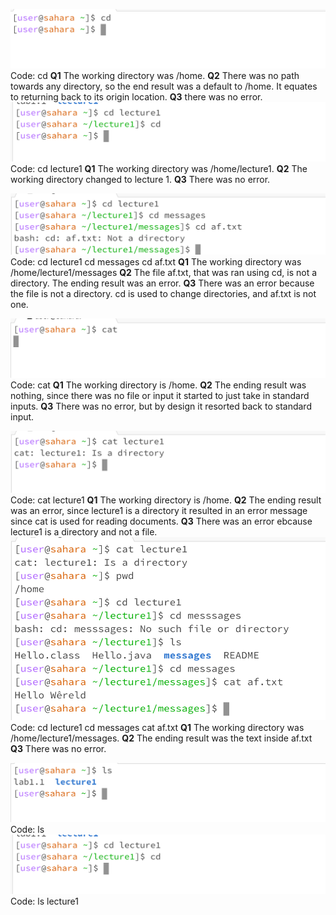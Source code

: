 ![Image](CD-No-Arg.png)
Code:
cd
**Q1** The working directory was /home.
**Q2** There was no path towards any directory, so the end result was a default to /home. It equates to returning back to its origin location.
**Q3** there was no error.
![Image](CD-Direc.png)
Code: 
cd lecture1
**Q1** The working directory was /home/lecture1.
**Q2** The working directory changed to lecture 1.
**Q3** There was no error.

![Image](CD-File.png)
Code:
cd lecture1
cd messages
cd af.txt
**Q1** The working directory was /home/lecture1/messages
**Q2** The file af.txt, that was ran using cd, is not a directory. The ending result was an error.
**Q3** There was an error because the file is not a directory. cd is used to change directories, and af.txt is not one.


![Image](Cat-no-Arg.png)
Code:
cat
**Q1** The working directory is /home.
**Q2** The ending result was nothing, since there was no file or input it started to just take in standard inputs.
**Q3** There was no error, but by design it resorted back to standard input.

![Image](Cat-Direct.png)
Code:
cat lecture1
**Q1** The working directory is /home.
**Q2** The ending result was an error, since lecture1 is a directory it resulted in an error message since cat is used for reading documents.
**Q3** There was an error ebcause lecture1 is a directory and not a file.
![Image](Cat-file.png)
Code:
cd lecture1
cd messages
cat af.txt
**Q1** The working directory was /home/lecture1/messages.
**Q2** The ending result was the text inside af.txt
**Q3** There was no error.

![Image](Ls-No-Arg.png)
Code:
ls
![Image](CD-Direc.png)
Code:
ls lecture1
